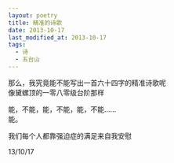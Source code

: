 ```yaml
---
layout: poetry
title: 精准的诗歌
date: 2013-10-17
last_modified_at: 2013-10-17
tags:
  - 诗
  - 五台山
---
```



那么，我究竟能不能写出一首六十四字的精准诗歌呢<br>
像黛螺顶的一零八零级台阶那样

能，不能，能，不能，能，不能......<br>
能。<br>

我们每个人都靠强迫症的满足来自我安慰<br>

13/10/17
